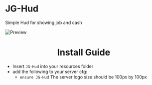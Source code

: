 # JG-Hud
Simple Hud for showing job and cash


![Preview](https://cdn.discordapp.com/attachments/985595018800681000/1071842377309892618/jghud.PNG)

<h1 align='center'>Install Guide</a></h1>

- Insert `JG-Hud` into your resources folder
- add the following to your server cfg:
  - `ensure JG-Hud`
The server logo size should be 100px by 100px
